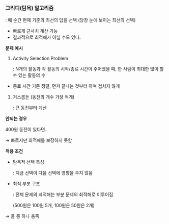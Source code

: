 ### 그리디(탐욕) 알고리즘


: 매 순간 현재 기준의 최선의 답을 선택 (당장 눈에 보이는 최선의 선택)

- 빠르게 근사치 계산 가능
- 결과적으로 최적해가 아닐 수도 있다.

**문제 예시**

1. Activity Selection Problem

   : N개의 활동과 각 활동의 시작/종료 시간이 주어졌을 때,  한 사람이 최대한 많이 할 수 있는 활동의 수

- 종료 시간 기준 정렬, 먼저 끝나는 것부터 하며 겹치지 않게

1. 거스름돈 (동전의 개수 가장 적게)

   : 큰 동전부터 계산

**안되는 경우**

400원 동전이 있다면..

→ 빠르지만 최적해를 보장하지 못함

**적용 조건**

- 탐욕적 선택 특성

  : 지금 선택이 다음 선택에 영향을 주지 않음

- 최적 부분 구조

  : 전체 문제의 최적해는 부분 문제의 최적해로 이루어짐

  (500원은 100원 5개, 100원은 50원은 2개)


→ 둘 중 하나 충족